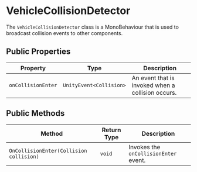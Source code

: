 # VehicleCollisionDetector

The `VehicleCollisionDetector` class is a MonoBehaviour that is used to broadcast collision events to other components.

## Public Properties

| Property         | Type                  | Description                                      |
| ---------------- | --------------------- | ------------------------------------------------ |
| `onCollisionEnter` | `UnityEvent<Collision>` | An event that is invoked when a collision occurs. |

## Public Methods

| Method                  | Return Type | Description                               |
| ----------------------- | ----------- | ----------------------------------------- |
| `OnCollisionEnter(Collision collision)` | `void`      | Invokes the `onCollisionEnter` event.     |
